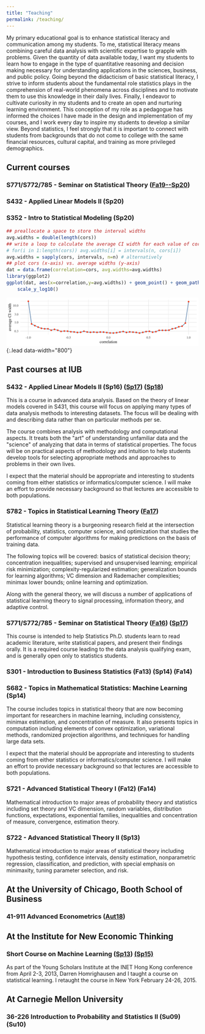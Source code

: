 ```yaml
---
title: "Teaching"
permalink: /teaching/
---
```


My primary educational goal is to enhance
statistical literacy and communication among my students. To me, statistical
literacy means combining careful data analysis with scientific
expertise to grapple with problems. Given the quantity of data available
today, I want my students to learn how to engage in the type
of quantitative reasoning and decision making necessary for
understanding
applications in the sciences, business, and public policy.
Going beyond the didacticism of basic statistical literacy, I strive
to inform students about the
fundamental role statistics plays in the comprehension of real-world
phenomena across disciplines and to motivate them to
use this knowledge in their daily lives.
Finally, I endeavor to cultivate curiosity in my students and to create an open and
nurturing learning environment.
This conception of my role as a pedagogue has informed the choices I have
made in the design and implementation of my courses, and I work every
day to inspire my students to develop a similar view. Beyond
statistics, I feel strongly that it is important to connect with students from
backgrounds that do not come to college with the same financial
resources, cultural capital, and training as more privileged
demographics.      



## Current courses

### S771/S772/785 - Seminar on Statistical Theory ([Fa19--Sp20](https://stats-ada-2019-20.github.io))

### S432 - Applied Linear Models II (Sp20)

### S352 - Intro to Statistical Modeling (Sp20)

```r
## preallocate a space to store the interval widths
avg.widths = double(length(cors)) 
## write a loop to calculate the average CI width for each value of cors
# for(i in 1:length(cors)) avg.widths[i] = intervals(n, cors[i])
avg.widths = sapply(cors, intervals, n=n) # alternatively
## plot cors (x-axis) vs. average widths (y-axis)
dat = data.frame(correlation=cors, avg.widths=avg.widths)
library(ggplot2)
ggplot(dat, aes(x=correlation,y=avg.widths)) + geom_point() + geom_path() +
    scale_y_log10()
```

![](/assets/img/ci-widths.jpg){:.lead data-width="800"}


## Past courses at IUB

### S432 - Applied Linear Models II (Sp16) ([Sp17](https://github.com/STATS-432Sp2017)) ([Sp18](https://stats-432sp2018.github.io/))

This is a course in advanced data analysis. Based on the theory of
linear models covered in S431, this course will focus on applying many
types of data analysis methods to interesting datasets. The focus will
be dealing with and describing data rather than on particular methods
per se.

The course combines analysis with methodology and
computational aspects. It treats both the "art" of understanding
unfamiliar data and the "science" of analyzing that data in terms of
statistical properties. The focus will be on practical aspects of methodology and intuition
to help students develop tools for selecting appropriate methods and
approaches to problems in their own lives. 

I expect that the material should be appropriate and interesting to
students coming from either statistics or informatics/computer
science. I will make an effort to provide necessary background so that
lectures are accessible to both populations.

### S782 - Topics in Statistical Learning Theory ([Fa17](https://github.com/stats-782fa2017))

Statistical learning theory is a burgeoning research field at the
intersection of probability, statistics, computer science, and
optimization that studies the performance of computer algorithms for
making predictions on the basis of training data.

The following topics will be covered: basics of statistical decision
theory; concentration inequalities; supervised and unsupervised
learning; empirical risk minimization; complexity-regularized
estimation; generalization bounds for learning algorithms; VC
dimension and Rademacher complexities; minimax lower bounds; online
learning and optimization.

Along with the general theory, we will
discuss a number of applications of statistical learning theory to
signal processing, information theory, and adaptive control.

### S771/S772/785 - Seminar on Statistical Theory ([Fa16](https://github.iu.edu/dajmcdon/s771)) ([Sp17](https://github.iu.edu/dajmcdon/s771))

This course is intended to  help Statistics Ph.D. students learn
to read academic literature, write statistical papers, and present
their findings orally. It is a required course leading to the data
analysis qualifying exam, and is generally open only to statistics
students.

### S301 - Introduction to Business Statistics (Fa13) (Sp14) (Fa14)

### S682 - Topics in Mathematical Statistics: Machine Learning (Sp14)

The course includes topics in statistical theory that are now
becoming important for researchers in machine learning, including
consistency, minimax estimation, and concentration of measure. It
also presents topics in computation including elements of convex
optimization, variational methods, randomized projection algorithms,
and techniques for handling large data sets.

I expect that the material should be appropriate and interesting
to students coming from either statistics or informatics/computer
science. I will make an effort to provide necessary background so
that lectures are accessible to both populations.

### S721 - Advanced Statistical Theory I (Fa12) (Fa14)

Mathematical introduction to major areas of probability theory
and statistics including set theory and VC dimension, random
variables, distribution functions, expectations, exponential
families, inequalities and concentration of measure, convergence,
estimation theory.

### S722 - Advanced Statistical Theory II (Sp13)

Mathematical introduction to major areas of statistical theory
including hypothesis testing, confidence intervals, density
estimation, nonparametric regression, classification, and
prediction, with special emphasis on minimaxity, tuning parameter
selection, and risk.

## At the University of Chicago, Booth School of Business

### 41-911 Advanced Econometrics ([Aut18](https://booth41911.github.io))

## At the Institute for New Economic Thinking

### Short Course on Machine Learning ([Sp13](/teaching/inet2013.html)) [(Sp15)](/teaching/inet2015.html)

As part of the Young Scholars Institute at the INET Hong Kong
conference from April 2-3, 2013, Darren Homrighausen and I taught a
course on statistical learning. I retaught the course in New York February 24-26, 2015. 

## At Carnegie Mellon University

### 36-226 Introduction to Probability and Statistics II (Su09) (Su10) 
